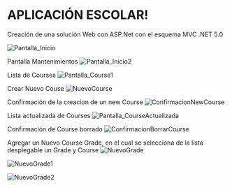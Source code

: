 
# APLICACIÓN ESCOLAR!

Creación de una solución Web con ASP.Net con el esquema MVC .NET 5.0

![Pantalla_Inicio](https://github.com/SCarolinaH/ProyectoEscolar/assets/108714851/2c863de6-1660-49b9-8a1e-482e5bf11ed0)

Pantalla Mantenimientos
![Pantalla_Inicio2](https://github.com/SCarolinaH/ProyectoEscolar/assets/108714851/84bce06f-9005-495c-a73c-0012669f983a)

Lista de Courses
![Pantalla_Course1](https://github.com/SCarolinaH/ProyectoEscolar/assets/108714851/c9e28d57-8a0d-460c-a0eb-094fe89985fc)

Crear Nuevo Couse
![NuevoCourse](https://github.com/SCarolinaH/ProyectoEscolar/assets/108714851/d8879332-7106-405a-9e9e-112e2993b7a2)

Confirmación de la creacion de un new Course
![ConfirmacionNewCourse](https://github.com/SCarolinaH/ProyectoEscolar/assets/108714851/9c2f76c6-0d7a-45eb-9835-463b8762131d)

Lista actualizada de Courses
![Pantalla_CourseActualizada](https://github.com/SCarolinaH/ProyectoEscolar/assets/108714851/fd108a6e-946d-4451-b222-b08edbe23415)

Confirmación de Course borrado
![ConfirmacionBorrarCourse](https://github.com/SCarolinaH/ProyectoEscolar/assets/108714851/7b171abe-0662-4dc1-b40a-732a2eaf7d46)

Agregar un Nuevo Course Grade, en el cual se selecciona de la lista desplegable un Grade y Course
![NuevoGrade](https://github.com/SCarolinaH/ProyectoEscolar/assets/108714851/2c32c68d-e323-468a-9e21-f4fbe60e9459)

![NuevoGrade1](https://github.com/SCarolinaH/ProyectoEscolar/assets/108714851/efed91cf-fa5d-4291-82c0-6017c0dc1d5e)

![NuevoGrade2](https://github.com/SCarolinaH/ProyectoEscolar/assets/108714851/75d5d316-1609-4537-8930-a363b331a184)





